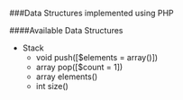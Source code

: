 ###Data Structures implemented using PHP

####Available Data Structures
- Stack
  - void push([$elements = array()])
  - array pop([$count = 1])
  - array elements()
  - int size()